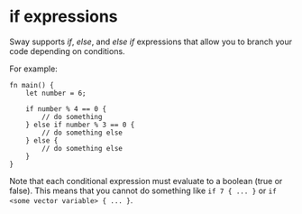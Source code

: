 # if expressions

Sway supports _if_, _else_, and _else if_ expressions that allow you to branch your code depending on conditions.

For example:

```sway
fn main() {
    let number = 6;

    if number % 4 == 0 {
        // do something
    } else if number % 3 == 0 {
        // do something else
    } else {
        // do something else
    }
}
```

Note that each conditional expression must evaluate to a boolean (true or false). This means that you cannot do something like `if 7 { ... }` or `if <some vector variable> { ... }`.
